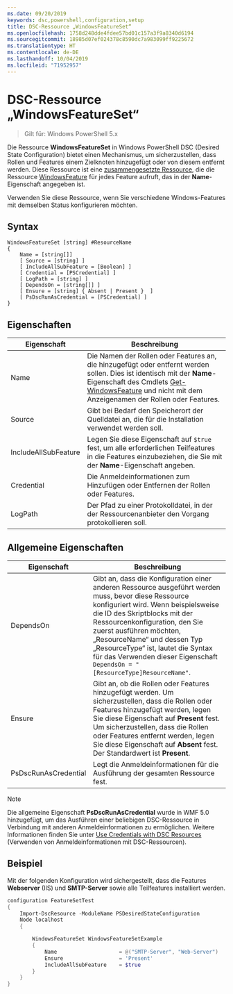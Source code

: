 ```yaml
---
ms.date: 09/20/2019
keywords: dsc,powershell,configuration,setup
title: DSC-Ressource „WindowsFeatureSet“
ms.openlocfilehash: 1758d248dde4fdee57bd01c157a3f9a8340d6194
ms.sourcegitcommit: 18985d07ef024378c8590dc7a983099ff9225672
ms.translationtype: HT
ms.contentlocale: de-DE
ms.lasthandoff: 10/04/2019
ms.locfileid: "71952957"
---
```

# <a name="dsc-windowsfeatureset-resource"></a>DSC-Ressource „WindowsFeatureSet“

> Gilt für: Windows PowerShell 5.x

Die Ressource **WindowsFeatureSet** in Windows PowerShell DSC (Desired State Configuration) bietet einen Mechanismus, um sicherzustellen, dass Rollen und Features einem Zielknoten hinzugefügt oder von diesem entfernt werden. Diese Ressource ist eine [zusammengesetzte Ressource](../../../resources/authoringResourceComposite.md), die die Ressource [WindowsFeature](windowsfeatureResource.md) für jedes Feature aufruft, das in der **Name**-Eigenschaft angegeben ist.

Verwenden Sie diese Ressource, wenn Sie verschiedene Windows-Features mit demselben Status konfigurieren möchten.

## <a name="syntax"></a>Syntax

```Syntax
WindowsFeatureSet [string] #ResourceName
{
    Name = [string[]]
    [ Source = [string] ]
    [ IncludeAllSubFeature = [Boolean] ]
    [ Credential = [PSCredential] ]
    [ LogPath = [string] ]
    [ DependsOn = [string[]] ]
    [ Ensure = [string] { Absent | Present }  ]
    [ PsDscRunAsCredential = [PSCredential] ]
}
```

## <a name="properties"></a>Eigenschaften

|  Eigenschaft  |  Beschreibung   |
|---|---|
|Name |Die Namen der Rollen oder Features an, die hinzugefügt oder entfernt werden sollen. Dies ist identisch mit der **Name**-Eigenschaft des Cmdlets [Get-WindowsFeature](/powershell/module/servermanager/get-windowsfeature?view=winserver2012r2-ps) und nicht mit dem Anzeigenamen der Rollen oder Features. |
|Source |Gibt bei Bedarf den Speicherort der Quelldatei an, die für die Installation verwendet werden soll. |
|IncludeAllSubFeature |Legen Sie diese Eigenschaft auf `$true` fest, um alle erforderlichen Teilfeatures in die Features einzubeziehen, die Sie mit der **Name**-Eigenschaft angeben. |
|Credential |Die Anmeldeinformationen zum Hinzufügen oder Entfernen der Rollen oder Features. |
|LogPath |Der Pfad zu einer Protokolldatei, in der der Ressourcenanbieter den Vorgang protokollieren soll. |

## <a name="common-properties"></a>Allgemeine Eigenschaften

|Eigenschaft |Beschreibung |
|---|---|
|DependsOn |Gibt an, dass die Konfiguration einer anderen Ressource ausgeführt werden muss, bevor diese Ressource konfiguriert wird. Wenn beispielsweise die ID des Skriptblocks mit der Ressourcenkonfiguration, den Sie zuerst ausführen möchten, „ResourceName“ und dessen Typ „ResourceType“ ist, lautet die Syntax für das Verwenden dieser Eigenschaft `DependsOn = "[ResourceType]ResourceName"`. |
|Ensure |Gibt an, ob die Rollen oder Features hinzugefügt werden. Um sicherzustellen, dass die Rollen oder Features hinzugefügt werden, legen Sie diese Eigenschaft auf **Present** fest. Um sicherzustellen, dass die Rollen oder Features entfernt werden, legen Sie diese Eigenschaft auf **Absent** fest. Der Standardwert ist **Present**. |
|PsDscRunAsCredential |Legt die Anmeldeinformationen für die Ausführung der gesamten Ressource fest. |

> [!NOTE]
> Die allgemeine Eigenschaft **PsDscRunAsCredential** wurde in WMF 5.0 hinzugefügt, um das Ausführen einer beliebigen DSC-Ressource in Verbindung mit anderen Anmeldeinformationen zu ermöglichen. Weitere Informationen finden Sie unter [Use Credentials with DSC Resources](../../../configurations/runasuser.md) (Verwenden von Anmeldeinformationen mit DSC-Ressourcen).

## <a name="example"></a>Beispiel

Mit der folgenden Konfiguration wird sichergestellt, dass die Features **Webserver** (IIS) und **SMTP-Server** sowie alle Teilfeatures installiert werden.

```powershell
configuration FeatureSetTest
{
    Import-DscResource -ModuleName PSDesiredStateConfiguration
    Node localhost
    {

        WindowsFeatureSet WindowsFeatureSetExample
        {
            Name                    = @("SMTP-Server", "Web-Server")
            Ensure                  = 'Present'
            IncludeAllSubFeature    = $true
        }
    }
}
```